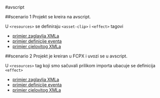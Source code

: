 #avscript 


##scenario 1
Projekt se kreira na avscript.

U `<resources>` se definiraju `<asset-clip>` i `<effect>` tagovi

- [primjer zaglavlja XMLa](https://github.com/gingibash/fcpxml/blob/master/import/scenario-1.xml)
- [primjer definicije eventa](https://github.com/gingibash/fcpxml/blob/master/export/scenario-1.xml)
- [primjer cjelovitog XMLa](https://github.com/gingibash/fcpxml/blob/master/export/scenario-1-export.xml)

##scenario 2
Projekt je kreiran u FCPX i uvozi se u avscript.

U `<resources>` tag koji smo sačuvali prilikom importa ubacuje se definicija `<effect>`

- [primjer zaglavlja XMLa](https://github.com/gingibash/fcpxml/blob/master/import/scenario-2.xml)
- [primjer definicije eventa](https://github.com/gingibash/fcpxml/blob/master/export/scenario-2.xml)
- [primjer cjelovitog XMLa](https://github.com/gingibash/fcpxml/blob/master/export/scenario-2-export.xml)


